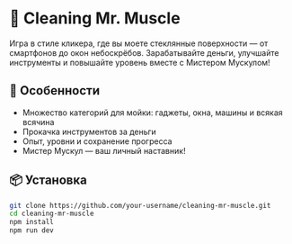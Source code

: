 # 🧼 Cleaning Mr. Muscle

Игра в стиле кликера, где вы моете стеклянные поверхности — от смартфонов до окон небоскрёбов. Зарабатывайте деньги, улучшайте инструменты и повышайте уровень вместе с Мистером Мускулом!

## 🚀 Особенности

- Множество категорий для мойки: гаджеты, окна, машины и всякая всячина
- Прокачка инструментов за деньги
- Опыт, уровни и сохранение прогресса
- Мистер Мускул — ваш личный наставник!

## 📦 Установка

```bash
git clone https://github.com/your-username/cleaning-mr-muscle.git
cd cleaning-mr-muscle
npm install
npm run dev
